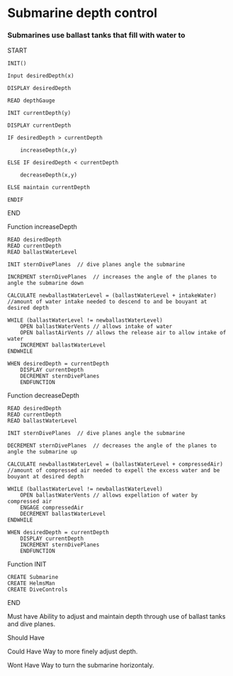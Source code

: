 # Submarine depth control

### Submarines use ballast tanks that fill with water to 


START

    INIT()

    Input desiredDepth(x)

    DISPLAY desiredDepth

    READ depthGauge

    INIT currentDepth(y)

    DISPLAY currentDepth

    IF desiredDepth > currentDepth

        increaseDepth(x,y)

    ELSE IF desiredDepth < currentDepth

        decreaseDepth(x,y)

    ELSE maintain currentDepth

    ENDIF

END

Function increaseDepth

    READ desiredDepth
    READ currentDepth
    READ ballastWaterLevel

    INIT sternDivePlanes  // dive planes angle the submarine

    INCREMENT sternDivePlanes  // increases the angle of the planes to angle the submarine down
        
    CALCULATE newballastWaterLevel = (ballastWaterLevel + intakeWater) //amount of water intake needed to descend to and be bouyant at desired depth

    WHILE (ballastWaterLevel != newballastWaterLevel)
        OPEN ballastWaterVents // allows intake of water
        OPEN ballastAirVents // allows the release air to allow intake of water
        INCREMENT ballastWaterLevel
    ENDWHILE    
    
    WHEN desiredDepth = currentDepth
        DISPLAY currentDepth
        DECREMENT sternDivePlanes
        ENDFUNCTION
    

Function decreaseDepth

    READ desiredDepth
    READ currentDepth
    READ ballastWaterLevel

    INIT sternDivePlanes  // dive planes angle the submarine

    DECREMENT sternDivePlanes  // decreases the angle of the planes to angle the submarine up
        
    CALCULATE newballastWaterLevel = (ballastWaterLevel + compressedAir) //amount of compressed air needed to expell the excess water and be bouyant at desired depth

    WHILE (ballastWaterLevel != newballastWaterLevel)
        OPEN ballastWaterVents // allows expellation of water by compressed air
        ENGAGE compressedAir
        DECREMENT ballastWaterLevel
    ENDWHILE    
    
    WHEN desiredDepth = currentDepth
        DISPLAY currentDepth
        INCREMENT sternDivePlanes
        ENDFUNCTION


Function INIT

    CREATE Submarine
    CREATE HelmsMan
    CREATE DiveControls

END

Must have
    Ability to adjust and maintain depth through use of ballast tanks and dive planes.

Should Have


Could Have
    Way to more finely adjust depth.

Wont Have
    Way to turn the submarine horizontaly.